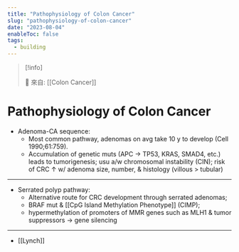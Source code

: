 ```yaml
---
title: "Pathophysiology of Colon Cancer"
slug: "pathophysiology-of-colon-cancer"
date: "2023-08-04"
enableToc: false
tags:
  - building
---
```


> [!info]
>
> 🌱 來自: [[Colon Cancer]]

# Pathophysiology of Colon Cancer

- Adenoma-CA sequence:
  - Most common pathway, adenomas on avg take 10 y to develop (Cell 1990;61:759).
  - Accumulation of genetic muts (APC → TP53, KRAS, SMAD4, etc.) leads to tumorigenesis; usu a/w chromosomal instability (CIN); risk of CRC ↑ w/ adenoma size, number, & histology (villous > tubular)

---
- Serrated polyp pathway:
  - Alternative route for CRC development through serrated adenomas;
  - BRAF mut & [[CpG Island Methylation Phenotype]] (CIMP);
  - hypermethylation of promoters of MMR genes such as MLH1 & tumor suppressors → gene silencing
---

- [[Lynch]]
